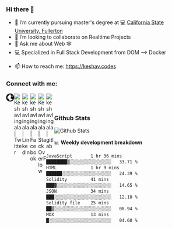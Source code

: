 ### Hi there 👋

- 🔭 I’m currently pursuing master's degree at 💻 [California State University, Fullerton](http://www.fullerton.edu/) 
- 👯 I’m looking to collaborate on Realtime Projects
- 💬 Ask me about Web 🕸
- 💻 Specialized in Full Stack Development from DOM --> Docker
<!-- - 🤔 I’m looking for help with ... -->
- 📫 How to reach me: https://keshav.codes
<!-- - 😄 Pronouns: ... -->
<!-- - ⚡ Fun fact:  -->



### Connect with me:

[<img align="left" alt="KeshavLingala" width="22px" src="https://raw.githubusercontent.com/iconic/open-iconic/master/svg/globe.svg" />][website]
[<img align="left" alt="Keshavlingala | Twitter" width="22px" src="https://cdn.jsdelivr.net/npm/simple-icons@v3/icons/twitter.svg" />][twitter]
[<img align="left" alt="keshavlingala | LinkedIn" width="22px" src="https://cdn.jsdelivr.net/npm/simple-icons@v3/icons/linkedin.svg" />][linkedin]
[<img align="left" alt="keshavlingala | Facebook" width="22px" src="https://cdn.jsdelivr.net/npm/simple-icons@3.4.1/icons/facebook.svg" />][Facebook]
[<img align="left" alt="Keshavlingala | StackOverFlow" width="22px" src="https://cdn.jsdelivr.net/npm/simple-icons@3.4.1/icons/stackoverflow.svg" />][StackOverFlow]
[<img align="left" alt="keshavlingala | gitlab" width="22px" src="https://cdn.jsdelivr.net/npm/simple-icons@3.4.1/icons/gitlab.svg" />][gitlab]
<br/><br/>

### Github Stats
![Github Stats](https://github-readme-stats.vercel.app/api?username=keshavlingala&show_icons=true&theme=dracula)


[website]: https://keshavlingala.github.io
[twitter]: https://twitter.com/keshavlingala
[linkedin]: https://www.linkedin.com/in/keshavlingala
[Facebook]: https://www.facebook.com/keshavlingala
[StackOverFlow]: https://stackoverflow.com/users/10281472/keshav-reddy
[gitlab]: https://gitlab.com/keshavlingala

📊 **Weekly development breakdown**

<!--START_SECTION:waka-->

```text
JavaScript       1 hr 36 mins    ████████▒░░░░░░░░░░░░░░░░   33.71 %
HTML             1 hr 9 mins     ██████░░░░░░░░░░░░░░░░░░░   24.39 %
Solidity         41 mins         ███▓░░░░░░░░░░░░░░░░░░░░░   14.65 %
JSON             34 mins         ███░░░░░░░░░░░░░░░░░░░░░░   12.10 %
Solidity file    25 mins         ██▒░░░░░░░░░░░░░░░░░░░░░░   08.94 %
MDX              13 mins         █░░░░░░░░░░░░░░░░░░░░░░░░   04.60 %
```

<!--END_SECTION:waka-->
